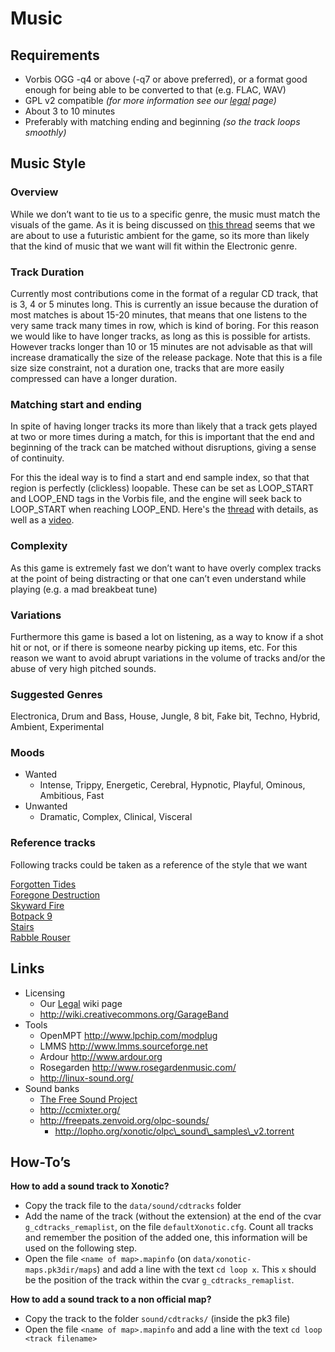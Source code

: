 Music
=====

Requirements
------------

-   Vorbis OGG -q4 or above (-q7 or above preferred), or a format good enough for being able to be converted to that (e.g. FLAC, WAV)
-   GPL v2 compatible _(for more information see our [legal](legal) page)_
-   About 3 to 10 minutes
-   Preferably with matching ending and beginning _(so the track loops smoothly)_

Music Style
-----------

### Overview

While we don’t want to tie us to a specific genre, the music must match the visuals of the game. As it is being discussed on [this thread](http://forums.xonotic.org/showthread.php?tid=81) seems that we are about to use a futuristic ambient for the game, so its more than likely that the kind of music that we want will fit within the Electronic genre.

### Track Duration

Currently most contributions come in the format of a regular CD track, that is 3, 4 or 5 minutes long. This is currently an issue because the duration of most matches is about 15-20 minutes, that means that one listens to the very same track many times in row, which is kind of boring. For this reason we would like to have longer tracks, as long as this is possible for artists. However tracks longer than 10 or 15 minutes are not advisable as that will increase dramatically the size of the release package. Note that this is a file size size constraint, not a duration one, tracks that are more easily compressed can have a longer duration.

### Matching start and ending

In spite of having longer tracks its more than likely that a track gets played at two or more times during a match, for this is important that the end and beginning of the track can be matched without disruptions, giving a sense of continuity.

For this the ideal way is to find a start and end sample index, so that that region is perfectly (clickless) loopable. These can be set as LOOP\_START and LOOP\_END tags in the Vorbis file, and the engine will seek back to LOOP\_START when reaching LOOP\_END. Here's the [thread](http://forums.xonotic.org/showthread.php?tid=359&pid=5602#pid5602) with details, as well as a [video](https://www.youtube.com/watch?v=ZwWZH5cYTCU).

### Complexity

As this game is extremely fast we don’t want to have overly complex tracks at the point of being distracting or that one can’t even understand while playing (e.g. a mad breakbeat tune)

### Variations

Furthermore this game is based a lot on listening, as a way to know if a shot hit or not, or if there is someone nearby picking up items, etc. For this reason we want to avoid abrupt variations in the volume of tracks and/or the abuse of very high pitched sounds.

### Suggested Genres

Electronica, Drum and Bass, House, Jungle, 8 bit, Fake bit, Techno, Hybrid, Ambient, Experimental

### Moods

-   Wanted
    -   Intense, Trippy, Energetic, Cerebral, Hypnotic, Playful, Ominous, Ambitious, Fast
-   Unwanted
    -   Dramatic, Complex, Clinical, Visceral

### Reference tracks

Following tracks could be taken as a reference of the style that we want

[Forgotten Tides](http://www.jamendo.com/en/track/145959)  
[Foregone Destruction](http://www.youtube.com/watch?v=yNrI6N2jQCk&feature=related)  
[Skyward Fire](http://www.youtube.com/watch?v=2bFUNKg0mzg&feature=related)  
[Botpack 9](http://www.youtube.com/watch?v=6gwdsQDwAb8&feature=related)  
[Stairs](http://blkrbt.googlepages.com/stairs.ogg)  
[Rabble Rouser](http://www.youtube.com/watch?v=ki71pm8yDKI&hd=1)  

Links
-----

-   Licensing
    -   Our [Legal](Legal) wiki page
    -   http://wiki.creativecommons.org/GarageBand
-   Tools
    -   OpenMPT http://www.lpchip.com/modplug
    -   LMMS http://www.lmms.sourceforge.net
    -   Ardour http://www.ardour.org
    -   Rosegarden http://www.rosegardenmusic.com/
    -   http://linux-sound.org/
-   Sound banks
    -   [The Free Sound Project](http://www.freesound.org/tagsViewSingle.php?id=99)
    -   http://ccmixter.org/
    -   http://freepats.zenvoid.org/olpc-sounds/
        -   http://lopho.org/xonotic/olpc\_sound\_samples\_v2.torrent

How-To’s
--------

**How to add a sound track to Xonotic?**

-   Copy the track file to the `data/sound/cdtracks` folder
-   Add the name of the track (without the extension) at the end of the cvar `g_cdtracks_remaplist`, on the file `defaultXonotic.cfg`. Count all tracks and remember the position of the added one, this information will be used on the following step.
-   Open the file `<name of map>.mapinfo` (on `data/xonotic-maps.pk3dir/maps`) and add a line with the text `cd loop x`. This `x` should be the position of the track within the cvar `g_cdtracks_remaplist`.

**How to add a sound track to a non official map?**

-   Copy the track to the folder `sound/cdtracks/` (inside the pk3 file)
-   Open the file `<name of map>.mapinfo` and add a line with the text `cd loop <track filename>`

